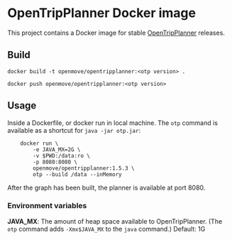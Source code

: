 OpenTripPlanner Docker image
============================

This project contains a Docker image for stable
[OpenTripPlanner](http://opentripplanner.org) releases.

## Build

```
docker build -t openmove/opentripplanner:<otp version> .

docker push openmove/opentripplanner:<otp version>
```

## Usage

Inside a Dockerfile, or docker run in local machine.
The `otp` command is available as a shortcut for `java -jar otp.jar`:

```
    docker run \
        -e JAVA_MX=2G \
        -v $PWD:/data:ro \
        -p 8080:8080 \
        openmove/opentripplanner:1.5.3 \
        otp --build /data --inMemory
```

After the graph has been built, the planner is available at port 8080.

### Environment variables

**JAVA_MX**: The amount of heap space available to OpenTripPlanner. (The `otp`
             command adds `-Xmx$JAVA_MX` to the `java` command.) Default: 1G

